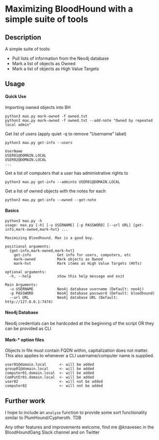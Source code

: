 # Maximizing BloodHound with a simple suite of tools

## Description

A simple suite of tools:
- Pull lists of information from the Neo4j database
- Mark a list of objects as Owned
- Mark a list of objects as High Value Targets

## Usage

#### Quick Use

Importing owned objects into BH
```
python3 max.py mark-owned -f owned.txt
python3 max.py mark-owned -f owned.txt --add-note "Owned by repeated local admin"
```

Get list of users (apply quiet -q to remove "Username" label)
```
python3 max.py get-info --users

UserName
USER01@DOMAIN.LOCAL
USER02@DOMAIN.LOCAL
...
```

Get a list of computers that a user has administrative rights to
```
python3 max.py get-info --adminto USER01@DOMAIN.LOCAL
```

Get a list of owned objects with the notes for each
```
python3 max.py get-info --owned --get-note
```

#### Basics

```
python3 max.py -h
usage: max.py [-h] [-u USERNAME] [-p PASSWORD] [--url URL] {get-info,mark-owned,mark-hvt} ...

Maximizing Bloodhound. Max is a good boy.

positional arguments:
  {get-info,mark-owned,mark-hvt}
    get-info            Get info for users, computers, etc
    mark-owned          Mark objects as Owned
    mark-hvt            Mark items as High Value Targets (HVTs)

optional arguments:
  -h, --help            show this help message and exit

Main Arguments:
  -u USERNAME           Neo4j database username (Default: neo4j)
  -p PASSWORD           Neo4j database password (Default: bloodhound)
  --url URL             Neo4j database URL (Default: http://127.0.0.1:7474)
```

#### Neo4j Database

Neo4j credentials can be hardcoded at the beginning of the script OR they can be provided as CLI

#### Mark-* option files

Objects in file must contain FQDN within, capitalization does not matter. This also applies to whenever a CLI username/computer name is supplied.

```
user01@domain.local      <- will be added
group01@domain.local     <- will be added
computer01.domain.local  <- will be added
ComPutEr01.domain.local  <- will be added
user02                   <- will not be added
computer02               <- will not be added
```

## Further work

I hope to include an `analyze` function to provide some sort functionality similar to PlumHound/Cypheroth. TDB

Any other features and improvements welcome, find me @knavesec in the BloodHoundGang Slack channel and on Twitter

